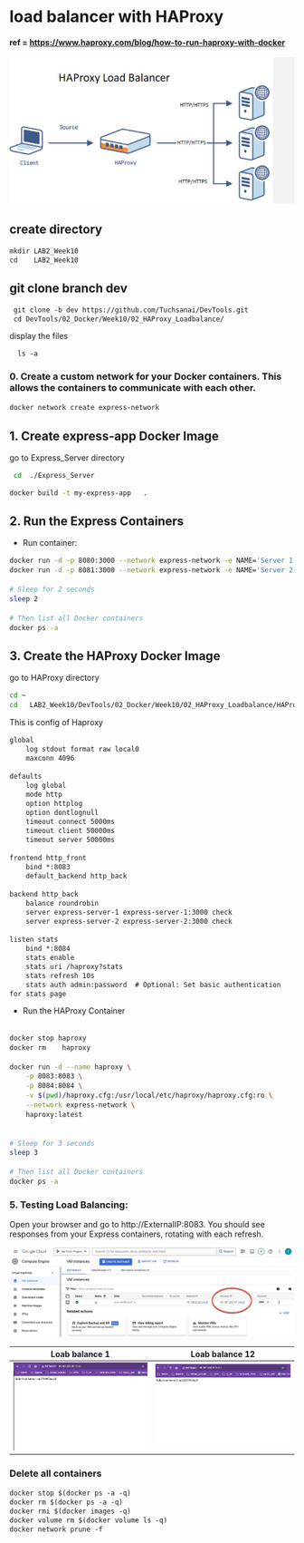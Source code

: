 # load balancer with HAProxy

####  ref = https://www.haproxy.com/blog/how-to-run-haproxy-with-docker

![HA proxy](./images/0.jpg)


## create directory

   
    mkdir LAB2_Week10
    cd    LAB2_Week10
    

## git clone branch dev
    
    
   ```
    git clone -b dev https://github.com/Tuchsanai/DevTools.git
    cd DevTools/02_Docker/Week10/02_HAProxy_Loadbalance/
   ```
   
   
  display the files
  
  ```
    ls -a
  ``` 

### 0. Create a custom network for your Docker containers. This allows the containers to communicate with each other.

```bash
docker network create express-network
```


## 1. Create express-app Docker Image

go to Express_Server directory

```bash
 cd  ./Express_Server
``` 

```bash
docker build -t my-express-app   . 
```


## 2. Run the Express Containers



- Run  container:

```bash
docker run -d -p 8080:3000 --network express-network -e NAME='Server 1' --name express-server-1 my-express-app
docker run -d -p 8081:3000 --network express-network -e NAME='Server 2' --name express-server-2 my-express-app

# Sleep for 2 seconds
sleep 2

# Then list all Docker containers
docker ps -a

```

## 3. Create the HAProxy Docker Image

go to HAProxy directory

```bash
cd ~
cd   LAB2_Week10/DevTools/02_Docker/Week10/02_HAProxy_Loadbalance/HAProxy/
```

This is config of Haproxy

```
global
    log stdout format raw local0
    maxconn 4096

defaults
    log global
    mode http
    option httplog
    option dontlognull
    timeout connect 5000ms
    timeout client 50000ms
    timeout server 50000ms

frontend http_front
    bind *:8083
    default_backend http_back

backend http_back
    balance roundrobin
    server express-server-1 express-server-1:3000 check
    server express-server-2 express-server-2:3000 check

listen stats
    bind *:8084
    stats enable
    stats uri /haproxy?stats
    stats refresh 10s
    stats auth admin:password  # Optional: Set basic authentication for stats page

```

- Run the HAProxy Container



```bash

docker stop haproxy
docker rm    haproxy 

docker run -d --name haproxy \
    -p 8083:8083 \
    -p 8084:8084 \
    -v $(pwd)/haproxy.cfg:/usr/local/etc/haproxy/haproxy.cfg:ro \
    --network express-network \
    haproxy:latest


# Sleep for 3 seconds
sleep 3

# Then list all Docker containers
docker ps -a


```





### 5. Testing Load Balancing:

Open your browser and go to http://ExternalIP:8083. You should see responses from your Express containers, rotating with each refresh.

![myip](./images/ip0.jpg)   



| Loab balance 1 | Loab balance 12|
|----------|----------|
|   ![Page1](./images/1.jpg)       |    ![Page1](./images/2.jpg)      |



### Delete all containers

```
docker stop $(docker ps -a -q)  
docker rm $(docker ps -a -q) 
docker rmi $(docker images -q) 
docker volume rm $(docker volume ls -q)  
docker network prune -f
```

